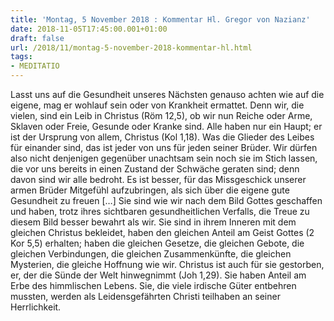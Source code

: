 ```yaml
---
title: 'Montag, 5 November 2018 : Kommentar Hl. Gregor von Nazianz'
date: 2018-11-05T17:45:00.001+01:00
draft: false
url: /2018/11/montag-5-november-2018-kommentar-hl.html
tags: 
- MEDITATIO
---
```


Lasst uns auf die Gesundheit unseres Nächsten genauso achten wie auf die eigene, mag er wohlauf sein oder von Krankheit ermattet. Denn wir, die vielen, sind ein Leib in Christus (Röm 12,5), ob wir nun Reiche oder Arme, Sklaven oder Freie, Gesunde oder Kranke sind. Alle haben nur ein Haupt; er ist der Ursprung von allem, Christus (Kol 1,18). Was die Glieder des Leibes für einander sind, das ist jeder von uns für jeden seiner Brüder. Wir dürfen also nicht denjenigen gegenüber unachtsam sein noch sie im Stich lassen, die vor uns bereits in einen Zustand der Schwäche geraten sind; denn davon sind wir alle bedroht. Es ist besser, für das Missgeschick unserer armen Brüder Mitgefühl aufzubringen, als sich über die eigene gute Gesundheit zu freuen \[…\] Sie sind wie wir nach dem Bild Gottes geschaffen und haben, trotz ihres sichtbaren gesundheitlichen Verfalls, die Treue zu diesem Bild besser bewahrt als wir. Sie sind in ihrem Inneren mit dem gleichen Christus bekleidet, haben den gleichen Anteil am Geist Gottes (2 Kor 5,5) erhalten; haben die gleichen Gesetze, die gleichen Gebote, die gleichen Verbindungen, die gleichen Zusammenkünfte, die gleichen Mysterien, die gleiche Hoffnung wie wir. Christus ist auch für sie gestorben, er, der die Sünde der Welt hinwegnimmt (Joh 1,29). Sie haben Anteil am Erbe des himmlischen Lebens. Sie, die viele irdische Güter entbehren mussten, werden als Leidensgefährten Christi teilhaben an seiner Herrlichkeit.